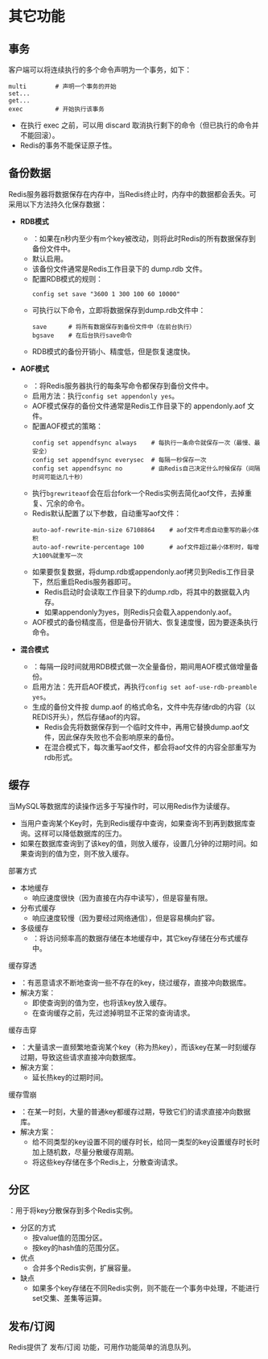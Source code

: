 # 其它功能

## 事务

客户端可以将连续执行的多个命令声明为一个事务，如下：
```
multi        # 声明一个事务的开始
set...
get...
exec         # 开始执行该事务
```
- 在执行 exec 之前，可以用 discard 取消执行剩下的命令（但已执行的命令并不能回滚）。
- Redis的事务不能保证原子性。

## 备份数据

Redis服务器将数据保存在内存中，当Redis终止时，内存中的数据都会丢失。可采用以下方法持久化保存数据：

- **RDB模式**
  - ：如果在n秒内至少有m个key被改动，则将此时Redis的所有数据保存到备份文件中。
  - 默认启用。
  - 该备份文件通常是Redis工作目录下的 dump.rdb 文件。
  - 配置RDB模式的规则：
    ```
    config set save "3600 1 300 100 60 10000"
    ```
  - 可执行以下命令，立即将数据保存到dump.rdb文件中：
    ```
    save      # 将所有数据保存到备份文件中（在前台执行）
    bgsave    # 在后台执行save命令
    ```
  - RDB模式的备份开销小、精度低，但是恢复速度快。

- **AOF模式**
  - ：将Redis服务器执行的每条写命令都保存到备份文件中。
  - 启用方法：执行`config set appendonly yes`。
  - AOF模式保存的备份文件通常是Redis工作目录下的 appendonly.aof 文件。
  - 配置AOF模式的策略：
    ```
    config set appendfsync always    # 每执行一条命令就保存一次（最慢、最安全）
    config set appendfsync everysec  # 每隔一秒保存一次
    config set appendfsync no        # 由Redis自己决定什么时候保存（间隔时间可能达几十秒）
    ```
  - 执行`bgrewriteaof`会在后台fork一个Redis实例去简化aof文件，去掉重复、冗余的命令。
  - Redis默认配置了以下参数，自动重写aof文件：
    ```
    auto-aof-rewrite-min-size 67108864    # aof文件考虑自动重写的最小体积
    auto-aof-rewrite-percentage 100       # aof文件超过最小体积时，每增大100%就重写一次
    ```
  - 如果要恢复数据，将dump.rdb或appendonly.aof拷贝到Redis工作目录下，然后重启Redis服务器即可。
    - Redis启动时会读取工作目录下的dump.rdb，将其中的数据载入内存。
    - 如果appendonly为yes，则Redis只会载入appendonly.aof。
  - AOF模式的备份精度高，但是备份开销大、恢复速度慢，因为要逐条执行命令。

- **混合模式**
  - ：每隔一段时间就用RDB模式做一次全量备份，期间用AOF模式做增量备份。
  - 启用方法：先开启AOF模式，再执行`config set aof-use-rdb-preamble yes`。
  - 生成的备份文件按 dump.aof 的格式命名，文件中先存储rdb的内容（以REDIS开头），然后存储aof的内容。
    - Redis会先将数据保存到一个临时文件中，再用它替换dump.aof文件，因此保存失败也不会影响原来的备份。
    - 在混合模式下，每次重写aof文件，都会将aof文件的内容全部重写为rdb形式。

## 缓存

当MySQL等数据库的读操作远多于写操作时，可以用Redis作为读缓存。
- 当用户查询某个Key时，先到Redis缓存中查询，如果查询不到再到数据库查询。这样可以降低数据库的压力。
- 如果在数据库查询到了该key的值，则放入缓存，设置几分钟的过期时间。如果查询到的值为空，则不放入缓存。

部署方式
- 本地缓存
  - 响应速度很快（因为直接在内存中读写），但是容量有限。
- 分布式缓存
  - 响应速度较慢（因为要经过网络通信），但是容易横向扩容。
- 多级缓存
  - ：将访问频率高的数据存储在本地缓存中，其它key存储在分布式缓存中。

缓存穿透
- ：有恶意请求不断地查询一些不存在的key，绕过缓存，直接冲向数据库。
- 解决方案：
  - 即使查询到的值为空，也将该key放入缓存。
  - 在查询缓存之前，先过滤掉明显不正常的查询请求。

缓存击穿
- ：大量请求一直频繁地查询某个key（称为热key），而该key在某一时刻缓存过期，导致这些请求直接冲向数据库。
- 解决方案：
  - 延长热key的过期时间。

缓存雪崩
- ：在某一时刻，大量的普通key都缓存过期，导致它们的请求直接冲向数据库。
- 解决方案：
  - 给不同类型的key设置不同的缓存时长，给同一类型的key设置缓存时长时加上随机数，尽量分散缓存周期。
  - 将这些key存储在多个Redis上，分散查询请求。

## 分区

：用于将key分散保存到多个Redis实例。

- 分区的方式
  - 按value值的范围分区。
  - 按key的hash值的范围分区。
- 优点
  - 合并多个Redis实例，扩展容量。
- 缺点
  - 如果多个key存储在不同Redis实例，则不能在一个事务中处理，不能进行set交集、差集等运算。

## 发布/订阅

Redis提供了 发布/订阅 功能，可用作功能简单的消息队列。

